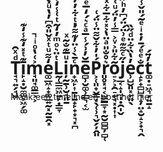 # T̘͉͍̗̘͖ͩͯ̑ī̙̝̣̮̼͚͕͖̗͚͊ͭ̽̒͊̾̒͊m̘͈̘͚͇͕͕͐͑̔ͦͥ̚e͚̲͖̝̟͚̲͍̰͓̰̱̭͓̒͌ͧͭͯ̌̎͒͆̓̔ͧ̽ͪͤ͛̾ͅͅL̰̜͇̼͖͍̙̣̳̞ͭ̈͛ͦͫ̓̒̃ͭ͑̾̒̾͒i̦̰̱̹̮̘͈̱ͧ̅͊̐͂ͯn̟͖̙͎̱̩̱̟̙̟͙͉͓̪ͨ̄̀̾̈̓͊͌̒ͭ͋̓̓̀ͅe̻̹̮͚̹͇͉͔̫̅̆̓͗́̾̅ͣͨ͛́̒̅ͤ̃̔Ṕ͕̜͈̟̬͇͙̖̜̹͉̬̗̦̭͈̍̓͋̌͌̈̾̈́͑r͈̥͓̘͔̺͇͇̞͙̰̮̻̻̦̻̜͛̊̐̎ͣ̈̔͐̽͋̅͋ͯ̉o̠͕͕̯̠̟̘͓̣͎͎͂͋̎͐ͮ͐̿̾̓̈́ͧ͑̉͌ͧ̄͆̃j̲͔̝̩̼̩̣̯̩̬̋ͨ͌͊ͤ͗̈́̈́͆̓ͪ̈̈́͋ͩ͑̈́ͥe̹̺̬͈͓̙͈̖̓̔̏͋̈ͩ̋̏c̝̙̟̻̺͉̝̦̤̝̮̝͕̟͉̭̐ͤͤ́̄̓̇ͥͤ͂́̎̌̾̎t͚̣̠͖͉̦͍̱̝̓̈́̚
Maak een timeline en post het hier
